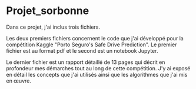 # Projet_sorbonne

Dans ce projet, j'ai inclus trois fichiers.

Les deux premiers fichiers concernent le code que j'ai développé pour la compétition Kaggle "Porto Seguro's Safe Drive Prediction". 
Le premier fichier est au format pdf et le second est un notebook Jupyter.

Le dernier fichier est un rapport détaillé de 13 pages qui décrit en profondeur mes démarches tout au long de cette compétition. 
J'y ai exposé en détail les concepts que j'ai utilisés ainsi que les algorithmes que j'ai mis en œuvre.
